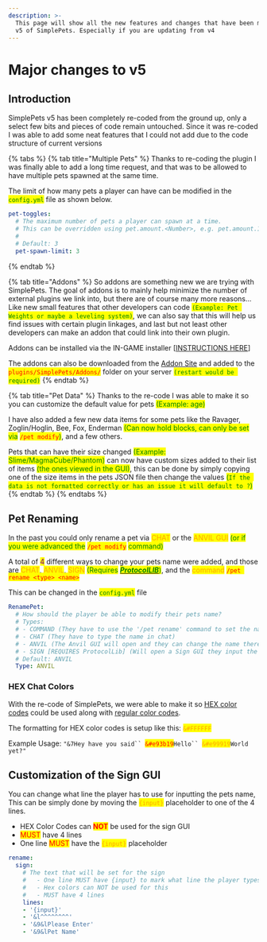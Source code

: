 ```yaml
---
description: >-
  This page will show all the new features and changes that have been made for
  v5 of SimplePets. Especially if you are updating from v4
---
```


# Major changes to v5

## Introduction

SimplePets v5 has been completely re-coded from the ground up, only a select few bits and pieces of code remain untouched. Since it was re-coded I was able to add some neat features that I could not add due to the code structure of current versions

{% tabs %}
{% tab title="Multiple Pets" %}
Thanks to re-coding the plugin I was finally able to add a long time request, and that was to be allowed to have multiple pets spawned at the same time.

The limit of how many pets a player can have can be modified in the <mark style="color:green;">`config.yml`</mark> file as shown below.

```yaml
pet-toggles:
  # The maximum number of pets a player can spawn at a time.
  # This can be overridden using pet.amount.<Number>, e.g. pet.amount.1 to only allow 1 at once.
  # 
  # Default: 3
  pet-spawn-limit: 3
```
{% endtab %}

{% tab title="Addons" %}
So addons are something new we are trying with SimplePets. The goal of addons is to mainly help minimize the number of external plugins we link into, but there are of course many more reasons... Like new small features that other developers can code <mark style="color:green;">`(Example: Pet Weights or maybe a leveling system)`</mark>, we can also say that this will help us find issues with certain plugin linkages, and last but not least other developers can make an addon that could link into their own plugin.

Addons can be installed via the IN-GAME installer \[[INSTRUCTIONS HERE](faq.md#how-can-i-install-addons-for-simplepets)]

The addons can also be downloaded from the [Addon Site](https://pluginwiki.us/addons/) and added to the <mark style="color:red;">`plugins/SimplePets/Addons/`</mark> folder on your server <mark style="color:green;">`(restart would be required)`</mark>
{% endtab %}

{% tab title="Pet Data" %}
Thanks to the re-code I was able to make it so you can customize the default value for pets <mark style="color:green;">(Example: age)</mark>

I have also added a few new data items for some pets like the Ravager, Zoglin/Hoglin, Bee, Fox, Enderman <mark style="color:green;">(Can now hold blocks, can only be set via</mark> <mark style="color:red;">`/pet modify`</mark><mark style="color:green;">)</mark>, and a few others.

Pets that can have their size changed <mark style="color:green;">(Example: Slime/MagmaCube/Phantom)</mark> can now have custom sizes added to their list of items <mark style="color:green;">(the ones viewed in the GUI)</mark>, this can be done by simply copying one of the size items in the pets JSON file then change the values <mark style="color:green;">(</mark><mark style="color:green;">`If the data is not formatted correctly or has an issue it will default to ?`</mark><mark style="color:green;">)</mark>
{% endtab %}
{% endtabs %}

## Pet Renaming

In the past you could only rename a pet via <mark style="color:orange;">CHAT</mark> or the <mark style="color:orange;">ANVIL GUI</mark> <mark style="color:green;">(or if you were advanced the</mark> <mark style="color:red;">`/pet modify`</mark> <mark style="color:green;">command)</mark>

A total of <mark style="color:purple;">4</mark> different ways to change your pets name were added, and those are <mark style="color:orange;">CHAT</mark>, <mark style="color:orange;">ANVIL</mark>, <mark style="color:orange;">SIGN</mark> <mark style="color:green;">(Requires</mark> [_<mark style="color:green;">**ProtocolLIB**</mark>_](https://www.spigotmc.org/resources/1997/)<mark style="color:green;">)</mark>, and the <mark style="color:orange;">command</mark> <mark style="color:red;">`/pet rename <type> <name>`</mark>

This can be changed in the <mark style="color:green;">`config.yml`</mark> file

```yaml
RenamePet:
  # How should the player be able to modify their pets name?
  # Types:
  # - COMMAND (They have to use the '/pet rename' command to set the name)
  # - CHAT (They have to type the name in chat)
  # - ANVIL (The Anvil GUI will open and they can change the name there)
  # - SIGN [REQUIRES ProtocolLib] (Will open a Sign GUI they input the name on the configured line)
  # Default: ANVIL
  Type: ANVIL
```

### HEX Chat Colors

With the re-code of SimplePets, we were able to make it so [HEX color codes](https://htmlcolorcodes.com/color-picker/) could be used along with [regular color codes](https://minecraft.fandom.com/wiki/Formatting\_codes#Color\_codes).

The formatting for HEX color codes is setup like this: <mark style="color:orange;">`&#FFFFFF`</mark>

Example Usage: `"&7Hey have you said`` `<mark style="color:red;">`&#e93b19`</mark>`Hello`` `<mark style="color:orange;">`&#e99919`</mark>`World yet?"`

## Customization of the Sign GUI

You can change what line the player has to use for inputting the pets name, This can be simply done by moving the <mark style="color:orange;">`{input}`</mark> placeholder to one of the 4 lines.

* HEX Color Codes can <mark style="color:red;">**NOT**</mark> be used for the sign GUI
* <mark style="color:red;">MUST</mark> have 4 lines
* One line <mark style="color:red;">MUST</mark> have the <mark style="color:orange;">`{input}`</mark> placeholder

```yaml
rename:
  sign:
    # The text that will be set for the sign
    #   - One line MUST have {input} to mark what line the player types the pets name
    #   - Hex colors can NOT be used for this
    #   - MUST have 4 lines
    lines:
    - '{input}'
    - '&l^^^^^^^^'
    - '&9&lPlease Enter'
    - '&9&lPet Name'
```
